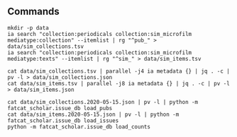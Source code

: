 
## Commands

    mkdir -p data
    ia search "collection:periodicals collection:sim_microfilm mediatype:collection" --itemlist | rg "^pub_" > data/sim_collections.tsv
    ia search "collection:periodicals collection:sim_microfilm mediatype:texts" --itemlist | rg "^sim_" > data/sim_items.tsv

    cat data/sim_collections.tsv | parallel -j4 ia metadata {} | jq . -c | pv -l > data/sim_collections.json
    cat data/sim_items.tsv | parallel -j8 ia metadata {} | jq . -c | pv -l > data/sim_items.json

    cat data/sim_collections.2020-05-15.json | pv -l | python -m fatcat_scholar.issue_db load_pubs
    cat data/sim_items.2020-05-15.json | pv -l | python -m fatcat_scholar.issue_db load_issues
    python -m fatcat_scholar.issue_db load_counts
